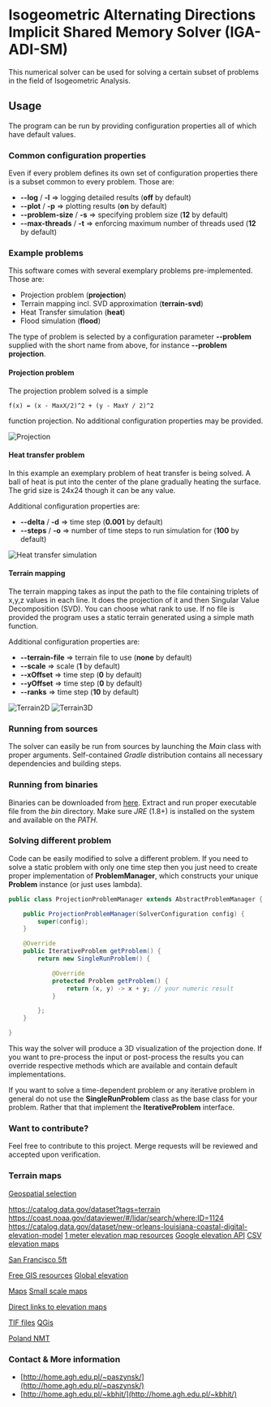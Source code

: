 # Isogeometric Alternating Directions Implicit Shared Memory Solver (IGA-ADI-SM)

This numerical solver can be used for solving a certain subset of problems
in the field of Isogeometric Analysis.

## Usage

The program can be run by providing configuration properties all of which have default values.

### Common configuration properties

Even if every problem defines its own set of configuration properties
there is a subset common to every problem. Those are:

- **--log** / **-l** => logging detailed results (**off** by default)
- **--plot** / **-p** => plotting results (**on** by default)
- **--problem-size** / **-s** => specifying problem size (**12** by default)
- **--max-threads** / **-t** => enforcing maximum number of threads used (**12** by default)


### Example problems

This software comes with several exemplary problems pre-implemented.
Those are:
- Projection problem (**projection**)
- Terrain mapping incl. SVD approximation (**terrain-svd**)
- Heat Transfer simulation (**heat**)
- Flood simulation (**flood**)

The type of problem is selected by a configuration parameter **--problem**
supplied with the short name from above, for instance **--problem projection**.

#### Projection problem

The projection problem solved is a simple 
```
f(x) = (x - MaxX/2)^2 + (y - MaxY / 2)^2
```
function projection. No additional configuration properties may be provided.

![Projection](docs/projection.png)

#### Heat transfer problem

In this example an exemplary problem of heat transfer is being solved. 
A ball of heat is put into the center of the plane gradually heating the surface. 
The grid size is 24x24 though it can be any value.

Additional configuration properties are:
- **--delta** / **-d** => time step (**0.001** by default)
- **--steps** / **-o** => number of time steps to run simulation for (**100** by default)

![Heat transfer simulation](docs/heat.gif)


#### Terrain mapping

The terrain mapping takes as input the path to the file containing triplets of x,y,z values in each line.
It does the projection of it and then Singular Value Decomposition (SVD). You can choose what rank to use.
If no file is provided the program uses a static terrain generated using a simple math function.

Additional configuration properties are:
- **--terrain-file** => terrain file to use (**none** by default)
- **--scale** => scale (**1** by default)
- **--xOffset** => time step (**0** by default)
- **--yOffset** => time step (**0** by default)
- **--ranks** => time step (**10** by default)

![Terrain2D](docs/terrain2d.png)
![Terrain3D](docs/terrain3d.png)

### Running from sources

The solver can easily be run from sources by launching the *Main* class with proper arguments.
Self-contained *Gradle* distribution contains all necessary dependencies and building steps.

### Running from binaries

Binaries can be downloaded from [here](https://github.com/kboom/iga-adi-sm/tree/master/dist).
Extract and run proper executable file from the *bin* directory.
Make sure *JRE* (1.8+) is installed on the system and available on the *PATH*.


### Solving different problem

Code can be easily modified to solve a different problem. 
If you need to solve a static problem with only one time step then you just need to create proper implementation of **ProblemManager**,
which constructs your unique **Problem** instance (or just uses lambda).


```java
public class ProjectionProblemManager extends AbstractProblemManager {

    public ProjectionProblemManager(SolverConfiguration config) {
        super(config);
    }

    @Override
    public IterativeProblem getProblem() {
        return new SingleRunProblem() {

            @Override
            protected Problem getProblem() {
                return (x, y) -> x + y; // your numeric result
            }

        };
    }

}
```
This way the solver will produce a 3D visualization of the projection done.
If you want to pre-process the input or post-process the results you can override respective methods which are available and contain default implementations.

If you want to solve a time-dependent problem or any iterative problem in general do not use the **SingleRunProblem** class as the base class for your problem.
Rather that that implement the **IterativeProblem** interface.

### Want to contribute?

Feel free to contribute to this project. Merge requests will be reviewed and accepted upon verification.

### Terrain maps

[Geospatial selection](http://srtm.csi.cgiar.org/SELECTION/inputCoord.asp)

https://catalog.data.gov/dataset?tags=terrain
https://coast.noaa.gov/dataviewer/#/lidar/search/where:ID=1124
https://catalog.data.gov/dataset/new-orleans-louisiana-coastal-digital-elevation-model
[1 meter elevation map resources](https://thor-f5.er.usgs.gov/ngtoc/metadata/waf/elevation/1_meter/img/)
[Google elevation API](https://developers.google.com/maps/documentation/elevation/start)
[CSV elevation maps](https://catalog.data.gov/dataset?tags=elevation&res_format=CSV)


[San Francisco 5ft](https://data.sfgov.org/api/views/mi5i-wqjv/rows.csv?accessType=DOWNLOAD)


[Free GIS resources](https://freegisdata.rtwilson.com/)
[Global elevation](http://srtm.csi.cgiar.org/)

[Maps](http://www.naturalearthdata.com/downloads/)
[Small scale maps](https://nationalmap.gov/small_scale/atlasftp.html)


[Direct links to elevation maps](https://nationalmap.gov/small_scale/atlasftp.html#elevhii)



[TIF files](http://www.cgiar-csi.org/data/srtm-90m-digital-elevation-database-v4-1#download)
[QGis](https://qgis.org/pl/site/)

[Poland NMT](http://www.codgik.gov.pl/index.php/darmowe-dane/nmt-100.html)


### Contact & More information

* [http://home.agh.edu.pl/~paszynsk/](http://home.agh.edu.pl/~paszynsk/)
* [http://home.agh.edu.pl/~kbhit/](http://home.agh.edu.pl/~kbhit/)




